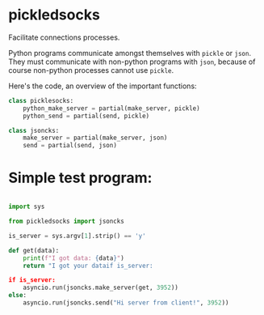 # pickledsocks


Facilitate connections processes.

Python programs communicate amongst themselves with `pickle` or `json`.
They must communicate with non-python programs with `json`, because
of course non-python processes cannot use `pickle`.


Here's the code, an overview of the important functions:

```python
class picklesocks:
    python_make_server = partial(make_server, pickle)
    python_send = partial(send, pickle)

class jsoncks:
    make_server = partial(make_server, json)
    send = partial(send, json)
```

# Simple test program:

```python

import sys

from pickledsocks import jsoncks

is_server = sys.argv[1].strip() == 'y'

def get(data):
    print(f"I got data: {data}")
    return "I got your dataif is_server:

if is_server:
    asyncio.run(jsoncks.make_server(get, 3952))
else:
    asyncio.run(jsoncks.send("Hi server from client!", 3952))
```